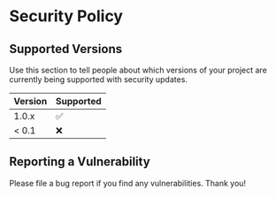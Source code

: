 # Security Policy

## Supported Versions

Use this section to tell people about which versions of your project are
currently being supported with security updates.

| Version | Supported          |
| ------- | ------------------ |
| 1.0.x   | :white_check_mark: |
| < 0.1   | :x:                |

## Reporting a Vulnerability

Please file a bug report if you find any vulnerabilities. Thank you!
